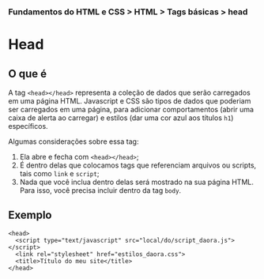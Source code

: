 ### Fundamentos do HTML e CSS > HTML > Tags básicas > head

# Head

## O que é

A tag `<head></head>` representa a coleção de dados que serão carregados em uma página HTML. Javascript e CSS são tipos de dados que poderiam ser carregados em uma página, para adicionar comportamentos (abrir uma caixa de alerta ao carregar) e estilos (dar uma cor azul aos títulos `h1`) específicos.

Algumas considerações sobre essa tag:
1. Ela abre e fecha com `<head></head>`;
2. É dentro delas que colocamos tags que referenciam arquivos ou scripts, tais como `link` e `script`;
3. Nada que você inclua dentro delas será mostrado na sua página HTML. Para isso, você precisa incluir dentro da tag `body`.

## Exemplo
```
<head>
  <script type="text/javascript" src="local/do/script_daora.js"></script>
  <link rel="stylesheet" href="estilos_daora.css">
  <title>Título do meu site</title>
</head>
```
